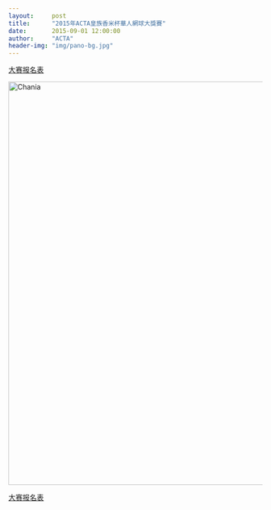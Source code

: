 ```yaml
---
layout:     post
title:      "2015年ACTA皇族香米杯華人網球大獎賽"
date:       2015-09-01 12:00:00
author:     "ACTA"
header-img: "img/pano-bg.jpg"
---
```


<a href="http://acta.net.au/0.register/" class="btn btn-success btn-lg btn-block active"> 大赛报名表 </a>

<div class="container">
    <img class="img-responsive" src="{{ site.baseurl }}/img/2015-poster.jpg" alt="Chania" width="800" />
</div>

<a href="http://acta.net.au/0.register/" class="btn btn-success btn-lg btn-block active"> 大赛报名表 </a>
